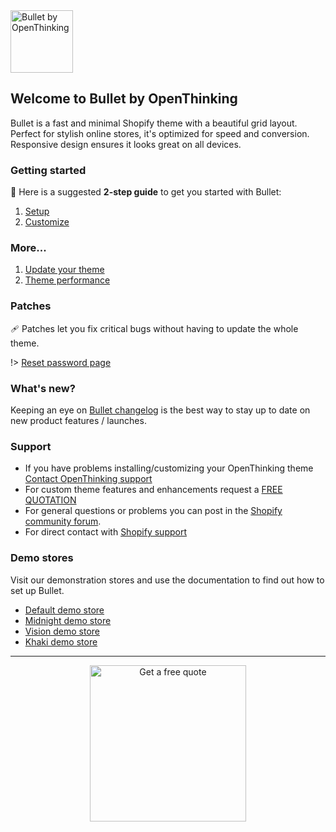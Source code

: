 <img src="https://cdn.shopify.com/s/files/1/0662/3287/7302/files/bullet-logo-merch.webp?v=1670444247&width=400" height="100" alt="Bullet by OpenThinking">

## Welcome to Bullet by OpenThinking

Bullet is a fast and minimal Shopify theme with a beautiful grid layout. Perfect for stylish online stores, it's optimized for speed and conversion.  Responsive design ensures it looks great on all devices.

### Getting started
🚀 Here is a suggested __2-step guide__ to get you started with Bullet:

1. [Setup](setup)
1. [Customize](customization)

### More...
1. [Update your theme](update)
1. [Theme performance](speed)

### Patches
🩹 Patches let you fix critical bugs without having to update the whole theme.

!> [Reset password page](https://gist.github.com/openxthinking/651b0862be22098ebca4376d967b67a9)

### What's new?
Keeping an eye on [Bullet changelog](changelog) is the best way to stay up to date on new product features / launches.

### Support
- If you have problems installing/customizing your OpenThinking theme [Contact OpenThinking support](https://openthinking.net/support/)
- For custom theme features and enhancements request a [FREE QUOTATION](https://openthinking.net/support/)
- For general questions or problems you can post in the [Shopify community forum](https://community.shopify.com/?ref=openthinking1).
- For direct contact with [Shopify support](https://help.shopify.com/en/questions#/login)


### Demo stores
Visit our demonstration stores and use the documentation to find out how to set up Bullet.

- [Default demo store](https://themes.shopify.com/themes/bullet/styles/default/preview)
- [Midnight demo store](https://themes.shopify.com/themes/bullet)
- [Vision demo store](https://themes.shopify.com/themes/bullet)
- [Khaki demo store](https://themes.shopify.com/themes/bullet)

---

<center><a href="https://openthinking.net/support/?utm_source=bulletdocs&utm_medium=banner&utm_campaign=freequote" target="_blank"><img src="/_media/getaquote.svg" height="250" alt="Get a free quote" loading="lazy"></a></center>